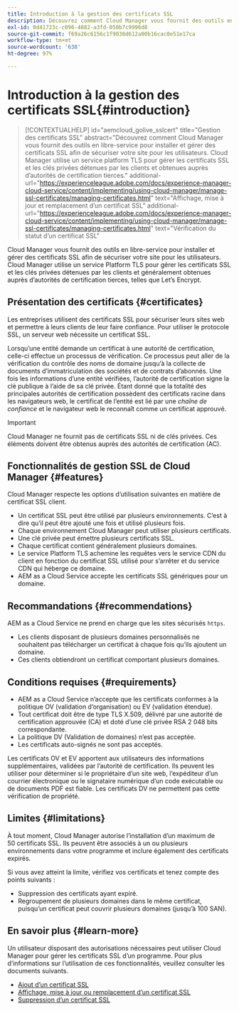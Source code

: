 ```yaml
---
title: Introduction à la gestion des certificats SSL
description: Découvrez comment Cloud Manager vous fournit des outils en libre-service pour installer les certificats SSL.
exl-id: 0d41723c-c096-4882-a3fd-050b7c9996d8
source-git-commit: f69a26c6156c1f9038d612a00b16cac0e51e17ca
workflow-type: tm+mt
source-wordcount: '638'
ht-degree: 97%

---
```



# Introduction à la gestion des certificats SSL{#introduction}

>[!CONTEXTUALHELP]
>id="aemcloud_golive_sslcert"
>title="Gestion des certificats SSL"
>abstract="Découvrez comment Cloud Manager vous fournit des outils en libre-service pour installer et gérer des certificats SSL afin de sécuriser votre site pour les utilisateurs. Cloud Manager utilise un service platform TLS pour gérer les certificats SSL et les clés privées détenues par les clients et obtenues auprès d’autorités de certification tierces."
>additional-url="https://experienceleague.adobe.com/docs/experience-manager-cloud-service/content/implementing/using-cloud-manager/manage-ssl-certificates/managing-certificates.html" text="Affichage, mise à jour et remplacement d’un certificat SSL"
>additional-url="https://experienceleague.adobe.com/docs/experience-manager-cloud-service/content/implementing/using-cloud-manager/manage-ssl-certificates/managing-certificates.html" text="Vérification du statut d’un certificat SSL"

Cloud Manager vous fournit des outils en libre-service pour installer et gérer des certificats SSL afin de sécuriser votre site pour les utilisateurs. Cloud Manager utilise un service Platform TLS pour gérer les certificats SSL et les clés privées détenues par les clients et généralement obtenues auprès d’autorités de certification tierces, telles que Let’s Encrypt.

## Présentation des certificats {#certificates}

Les entreprises utilisent des certificats SSL pour sécuriser leurs sites web et permettre à leurs clients de leur faire confiance. Pour utiliser le protocole SSL, un serveur web nécessite un certificat SSL.

Lorsqu’une entité demande un certificat à une autorité de certification, celle-ci effectue un processus de vérification. Ce processus peut aller de la vérification du contrôle des noms de domaine jusqu’à la collecte de documents d’immatriculation des sociétés et de contrats d’abonnés. Une fois les informations d’une entité vérifiées, l’autorité de certification signe la clé publique à l’aide de sa clé privée. Étant donné que la totalité des principales autorités de certification possèdent des certificats racine dans les navigateurs web, le certificat de l’entité est lié par une *chaîne de confiance* et le navigateur web le reconnaît comme un certificat approuvé.

>[!IMPORTANT]
>
>Cloud Manager ne fournit pas de certificats SSL ni de clés privées. Ces éléments doivent être obtenus auprès des autorités de certification (AC).

## Fonctionnalités de gestion SSL de Cloud Manager {#features}

Cloud Manager respecte les options d’utilisation suivantes en matière de certificat SSL client.

* Un certificat SSL peut être utilisé par plusieurs environnements. C’est à dire qu’il peut être ajouté une fois et utilisé plusieurs fois.
* Chaque environnement Cloud Manager peut utiliser plusieurs certificats.
* Une clé privée peut émettre plusieurs certificats SSL.
* Chaque certificat contient généralement plusieurs domaines.
* Le service Platform TLS achemine les requêtes vers le service CDN du client en fonction du certificat SSL utilisé pour s’arrêter et du service CDN qui héberge ce domaine.
* AEM as a Cloud Service accepte les certificats SSL génériques pour un domaine.

## Recommandations {#recommendations}

AEM as a Cloud Service ne prend en charge que les sites sécurisés `https`. 

* Les clients disposant de plusieurs domaines personnalisés ne souhaitent pas télécharger un certificat à chaque fois qu’ils ajoutent un domaine.
* Ces clients obtiendront un certificat comportant plusieurs domaines.

## Conditions requises {#requirements}

* AEM as a Cloud Service n’accepte que les certificats conformes à la politique OV (validation d’organisation) ou EV (validation étendue). 
* Tout certificat doit être de type TLS X.509, délivré par une autorité de certification approuvée (CA) et doté d’une clé privée RSA 2 048 bits correspondante.
* La politique DV (Validation de domaines) n’est pas acceptée.
* Les certificats auto-signés ne sont pas acceptés.

Les certificats OV et EV apportent aux utilisateurs des informations supplémentaires, validées par l’autorité de certification. Ils peuvent les utiliser pour déterminer si le propriétaire d’un site web, l’expéditeur d’un courrier électronique ou le signataire numérique d’un code exécutable ou de documents PDF est fiable. Les certificats DV ne permettent pas cette vérification de propriété.

## Limites {#limitations}

À tout moment, Cloud Manager autorise l’installation d’un maximum de 50 certificats SSL. Ils peuvent être associés à un ou plusieurs environnements dans votre programme et inclure également des certificats expirés.

Si vous avez atteint la limite, vérifiez vos certificats et tenez compte des points suivants :

* Suppression des certificats ayant expiré.
* Regroupement de plusieurs domaines dans le même certificat, puisqu’un certificat peut couvrir plusieurs domaines (jusqu’à 100 SAN).

## En savoir plus {#learn-more}

Un utilisateur disposant des autorisations nécessaires peut utiliser Cloud Manager pour gérer les certificats SSL d’un programme. Pour plus d’informations sur l’utilisation de ces fonctionnalités, veuillez consulter les documents suivants.

* [Ajout d’un certificat SSL](/help/implementing/cloud-manager/managing-ssl-certifications/add-ssl-certificate.md)
* [Affichage, mise à jour ou remplacement d’un certificat SSL](/help/implementing/cloud-manager/managing-ssl-certifications/managing-certificates.md)
* [Suppression d’un certificat SSL](/help/implementing/cloud-manager/managing-ssl-certifications/managing-certificates.md)
